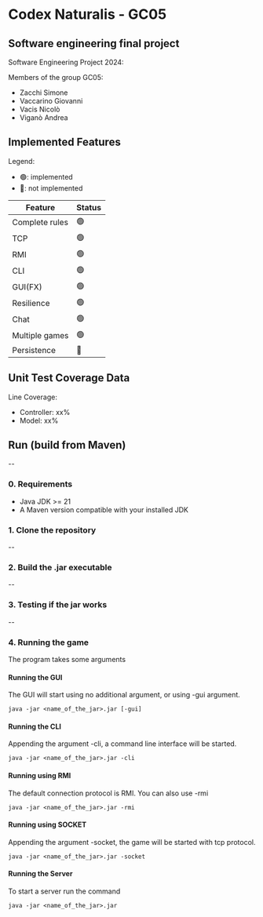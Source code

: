 
# Codex Naturalis - GC05
## Software engineering final project
Software Engineering Project 2024:

Members of the group GC05:

- Zacchi Simone
- Vaccarino Giovanni
- Vacis Nicolò 
- Viganò Andrea

## Implemented Features
Legend:

- 🟢: implemented
- 🔴: not implemented

| Feature        | Status |
|----------------|--------|
| Complete rules | 🟢     |
| TCP            | 🟢     |
| RMI            | 🟢     |
| CLI            | 🟢     |
| GUI(FX)        | 🟢     |
| Resilience     | 🟢     |
| Chat           | 🟢     |
| Multiple games | 🟢     |
| Persistence    | 🔴     |

## Unit Test Coverage Data
Line Coverage:
- Controller: xx%
- Model: xx%
## Run (build from Maven)
--
### 0. Requirements
- Java JDK >= 21
- A Maven version compatible with your installed JDK
### 1. Clone the repository
--
### 2. Build the .jar executable
--
### 3. Testing if the jar works
--
### 4. Running the game
The program takes some arguments

#### Running the GUI
The GUI will start using no additional argument, or using -gui argument.
```
java -jar <name_of_the_jar>.jar [-gui]
```
#### Running the CLI
Appending the argument -cli, a command line interface will be started. 
```
java -jar <name_of_the_jar>.jar -cli
```
#### Running using RMI
The default connection protocol is RMI. You can also use -rmi
```
java -jar <name_of_the_jar>.jar -rmi
```

#### Running using SOCKET
Appending the argument -socket, the game will be started with tcp protocol. 
```
java -jar <name_of_the_jar>.jar -socket
```

#### Running the Server
To start a server run the command
```
java -jar <name_of_the_jar>.jar
```
